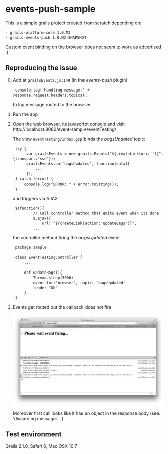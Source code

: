 events-push-sample
==================

This is a simple grails project created from scratch depending on:

	- grails-platform-core 1.0.M3
	- grails-events-push 1.0.M2-SNAPSHOT

Custom event binding on the browser does not seem to work as advertised :)


Reproducing the issue
---------------------

0. Add at `grailsEvents.js:149` (in the _events-push_ plugin)  

		console.log('Handling message:' + response.request.headers.topics);

   to log message routed to the browser

1. Run the app 

2. Open the web browser, its javascript console and visit http://localhost:8080/event-sample/eventTesting/ 

   The view `eventTesting/index.gsp` binds the _bagsUpdated_ topic:
   	
        try {
             var grailsEvents = new grails.Events("${createLink(uri:'')}",{transport:"sse"});
             grailsEvents.on('bagsUpdated', function(data){
                 ...
             });
        } catch (error) {
            console.log("ERROR: " + error.toString());
        }

   and triggers via AJAX

 		$(function(){
	        	// Call controller method that emits event when its done
	        	$.ajax({
	        		url: "${createLink(action:'updateBags')}",	
	    		...

    the controller method firing the _bagsUpdated_ event

		package sample

		class EventTestingController {
			...

		    def updateBags(){
		    	Thread.sleep(5000)
		    	event for:'browser', topic: 'bagsUpdated'
		    	render "OK"
		    }
		}


3. Events get routed but the callback does not fire 

	![Browser window](./sshot.png)
   
   Moreover first call looks like it has an object in the response body (see. 'discarding message:...')


## Test environment

Grails 2.1.0, Safari 6, Mac OSX 10.7